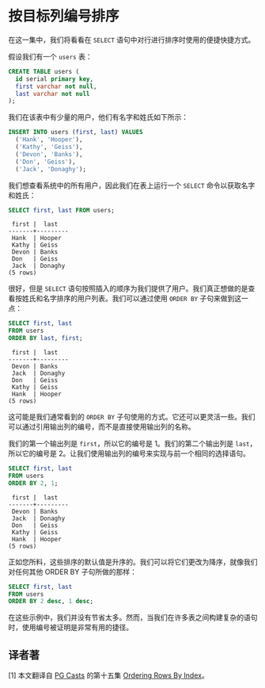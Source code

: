 # 按目标列编号排序

在这一集中，我们将看看在 `SELECT` 语句中对行进行排序时使用的便捷快捷方式。

假设我们有一个 `users` 表：

```sql
CREATE TABLE users (
  id serial primary key,
  first varchar not null,
  last varchar not null
);
```

我们在该表中有少量的用户，他们有名字和姓氏如下所示：

```sql
INSERT INTO users (first, last) VALUES
  ('Hank', 'Hooper'),
  ('Kathy', 'Geiss'),
  ('Devon', 'Banks'),
  ('Don', 'Geiss'),
  ('Jack', 'Donaghy');
```

我们想查看系统中的所有用户，因此我们在表上运行一个 `SELECT` 命令以获取名字和姓氏：

```sql
SELECT first, last FROM users;
```
```
 first |  last
-------+---------
 Hank  | Hooper
 Kathy | Geiss
 Devon | Banks
 Don   | Geiss
 Jack  | Donaghy
(5 rows)
```

很好，但是 `SELECT` 语句按照插入的顺序为我们提供了用户。我们真正想做的是查看按姓氏和名字排序的用户列表。我们可以通过使用 `ORDER BY` 子句来做到这一点：

```sql
SELECT first, last
FROM users
ORDER BY last, first;
```
```
 first |  last
-------+---------
 Devon | Banks
 Jack  | Donaghy
 Don   | Geiss
 Kathy | Geiss
 Hank  | Hooper
(5 rows)
```

这可能是我们通常看到的 `ORDER BY` 子句使用的方式。它还可以更灵活一些。我们可以通过引用输出列的编号，而不是直接使用输出列的名称。

我们的第一个输出列是 `first`，所以它的编号是 1。我们的第二个输出列是 `last`，所以它的编号是 2。让我们使用输出列的编号来实现与前一个相同的选择语句。

```sql
SELECT first, last
FROM users
ORDER BY 2, 1;
```
```
 first |  last
-------+---------
 Devon | Banks
 Jack  | Donaghy
 Don   | Geiss
 Kathy | Geiss
 Hank  | Hooper
(5 rows)
```

正如您所料，这些排序的默认值是升序的。我们可以将它们更改为降序，就像我们对任何其他 ORDER BY 子句所做的那样：

```sql
SELECT first, last
FROM users
ORDER BY 2 desc, 1 desc;
```

在这些示例中，我们并没有节省太多。然而，当我们在许多表之间构建复杂的语句时，使用编号被证明是非常有用的捷径。

## 译者著

[1] 本文翻译自 [PG Casts](https://www.pgcasts.com/) 的第十五集 [Ordering Rows By Index](https://www.pgcasts.com/episodes/ordering-rows-by-index)。

